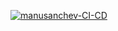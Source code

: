 [![manusanchev-CI-CD](https://github.com/manusanchev/manusanchev-frontend/actions/workflows/manusanchev-ci-cd.yml/badge.svg)](https://github.com/manusanchev/manusanchev-frontend/actions/workflows/manusanchev-ci-cd.yml)
